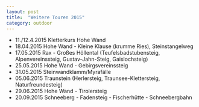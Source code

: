 ```yaml
---
layout: post
title:  "Weitere Touren 2015"
category: outdoor
---
```

* 11./12.4.2015 Kletterkurs Hohe Wand
* 18.04.2015 Hohe Wand - Kleine Klause (krumme Ries), Steinstangelweg
* 17.05.2015 Rax - Großes Höllental (Teufelsbadstubensteig, Alpenvereinssteig, Gustav-Jahn-Steig, Gaislochsteig) 
* 25.05.2015 Hohe Wand - Gebirgsvereinssteig
* 31.05.2015 Steinwandklamm/Myrafälle
* 05.06.2015 Traunstein (Herlersteig, Traunsee-Klettersteig, Naturfreundesteig)
* 29.06.2015 Hohe Wand - Tirolersteig
* 20.09.2015 Schneeberg - Fadensteig - Fischerhütte - Schneebergbahn
